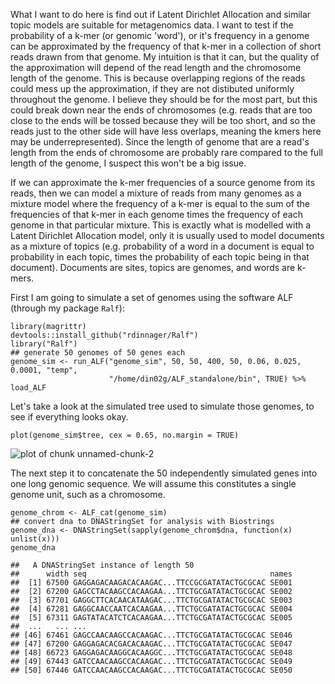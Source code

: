 What I want to do here is find out if Latent Dirichlet Allocation and
similar topic models are suitable for metagenomics data. I want to test
if the probability of a k-mer (or genomic 'word'), or it's frequency in
a genome can be approximated by the frequency of that k-mer in a
collection of short reads drawn from that genome. My intuition is that
it can, but the quality of the approximation will depend of the read
length and the chromosome length of the genome. This is because
overlapping regions of the reads could mess up the approximation, if
they are not distibuted uniformly throughout the genome. I believe they
should be for the most part, but this could break down near the ends of
chromosomes (e.g. reads that are too close to the ends will be tossed
because they will be too short, and so the reads just to the other side
will have less overlaps, meaning the kmers here may be
underrepresented). Since the length of genome that are a read's length
from the ends of chromosome are probably rare compared to the full
length of the genome, I suspect this won't be a big issue.

If we can approximate the k-mer frequencies of a source genome from its
reads, then we can model a mixture of reads from many genomes as a
mixture model where the frequency of a k-mer is equal to the sum of the
frequencies of that k-mer in each genome times the frequency of each
genome in that particular mixture. This is exactly what is modelled with
a Latent Dirichlet Allocation model, only it is usually used to model
documents as a mixture of topics (e.g. probability of a word in a
document is equal to probability in each topic, times the probability of
each topic being in that document). Documents are sites, topics are
genomes, and words are k-mers.

First I am going to simulate a set of genomes using the software ALF
(through my package `Ralf`):

    library(magrittr)
    devtools::install_github("rdinnager/Ralf")
    library("Ralf")
    ## generate 50 genomes of 50 genes each
    genome_sim <- run_ALF("genome_sim", 50, 50, 400, 50, 0.06, 0.025, 0.0001, "temp", 
                          "/home/din02g/ALF_standalone/bin", TRUE) %>% load_ALF

Let's take a look at the simulated tree used to simulate those genomes,
to see if everything looks okay.

    plot(genome_sim$tree, cex = 0.65, no.margin = TRUE)

![plot of chunk
unnamed-chunk-2](./assumption_test_files/figure-markdown_strict/unnamed-chunk-2.svg)

The next step it to concatenate the 50 independently simulated genes
into one long genomic sequence. We will assume this constitutes a single
genome unit, such as a chromosome.

    genome_chrom <- ALF_cat(genome_sim)
    ## convert dna to DNAStringSet for analysis with Biostrings
    genome_dna <- DNAStringSet(sapply(genome_chrom$dna, function(x) unlist(x)))
    genome_dna

    ##   A DNAStringSet instance of length 50
    ##      width seq                                         names               
    ##  [1] 67500 GAGGAGACAAGACACAAGAC...TTCCGCGATATACTGCGCAC SE001
    ##  [2] 67200 GAGCCTACAAGCCACAAGAA...TTCTGCGATATACTGCGCAC SE002
    ##  [3] 67701 GAGGCTTCACAACATAAGAC...TTCTGCGATATACTGCGCAC SE003
    ##  [4] 67281 GAGGCAACCAATCACAAGAA...TTCTGCGATATACTGCGCAC SE004
    ##  [5] 67311 GAGTATACATCTCACAAGAA...TTCTGCGATATACTGCGCAC SE005
    ##  ...   ... ...
    ## [46] 67461 GAGCCAACAAGCCACAAGAC...TTCTGCGATATACTGCGCAC SE046
    ## [47] 67200 GAGGAGACACGACACAAGAC...TTCTGCGATATACTGCGCAC SE047
    ## [48] 66723 GAGGAGACAAGGCACAAGGC...TTCTGCGATATACTGCGCAC SE048
    ## [49] 67443 GATCCAACAAGCCACAAGAC...TTCTGCGATATACTGCGCAC SE049
    ## [50] 67446 GATCCAACAAGCCACAAGAC...TTCTGCGATATACTGCGCAC SE050
